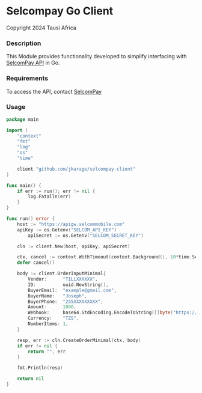 # Selcompay Go Client

Copyright 2024 Tausi Africa

### Description

This Module provides functionality developed to simplify interfacing with [SelcomPay API](https://developers.selcommobile.com/) in Go.

### Requirements

To access the API, contact [SelcomPay](https://www.selcom.net/selcom-pay-)

### Usage
```go
package main

import (
	"context"
	"fmt"
	"log"
	"os"
	"time"

	client "github.com/jkarage/selcompay-client"
)

func main() {
	if err := run(); err != nil {
		log.Fatalln(err)
	}
}

func run() error {
	host := "https://apigw.selcommobile.com"
	apiKey := os.Getenv("SELCOM_API_KEY")
    	apiSecret := os.Getenv("SELCOM_SECRET_KEY")

	cln := client.New(host, apiKey, apiSecret)

	ctx, cancel := context.WithTimeout(context.Background(), 10*time.Second)
	defer cancel()

	body := client.OrderInputMinimal{
		Vendor:      "TILLXXXXXX",
		ID:          uuid.NewString(),
		BuyerEmail:  "example@gmail.com",
		BuyerName:   "Joseph",
		BuyerPhone:  "255XXXXXXXXX",
		Amount:      1000,
		Webhook:     base64.StdEncoding.EncodeToString([]byte("https://link.com/service")),
		Currency:    "TZS",
		NumberItems: 1,
	}

	resp, err := cln.CreateOrderMinimal(ctx, body)
	if err != nil {
		return "", err
	}

	fmt.Println(resp)

	return nil
}
```




